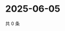 # 2025-06-05

共 0 条

<!-- BEGIN ZHIHUQUESTIONS -->
<!-- 最后更新时间 Thu Jun 05 2025 07:11:12 GMT+0800 (China Standard Time) -->

<!-- END ZHIHUQUESTIONS -->
